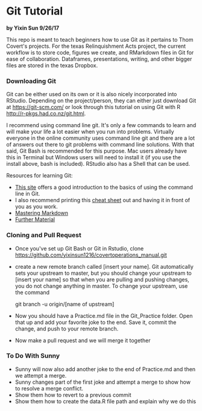 # Git Tutorial

**by Yixin Sun 9/26/17**

This repo is meant to teach beginners how to use Git as it pertains to Thom Covert's projects. For the texas Relinquishment Acts project, the current workflow is to store code, figures we create, and RMarkdown files in Git for ease of collaboration. Dataframes, presentations, writing, and other bigger files are stored in the texas Dropbox. 

### Downloading Git
Git can be either used on its own or it is also nicely incorporated into RStudio. Depending on the project/person, they can either just download Git at https://git-scm.com/ or look through this tutorial on using Git with R http://r-pkgs.had.co.nz/git.html. 

I recommend using command line git. It's only a few commands to learn and will make your life a lot easier when you run into problems. Virtually everyone in the online community uses command line git and there are a lot of answers out there to git problems with command line solutions. With that said, Git Bash is recommended for this purpose. Mac users already have this in Terminal but Windows users will need to install it (if you use the install above, bash is included). RStudio also has a Shell that can be used.

Resources for learning Git:

- [This site](https://git-scm.com/book/id/v2/Getting-Started-First-Time-Git-Setup) offers a good introduction to the basics of using the command line in Git. 
- I also recommend printing this [cheat sheet](https://education.github.com/git-cheat-sheet-education.pdf) out and having it in front of you as you work. 
- [Mastering Markdown](https://guides.github.com/features/mastering-markdown/)
- [Further Material](http://swcarpentry.github.io/git-novice/)

### Cloning and Pull Request

- Once you've set up Git Bash or Git in Rstudio, clone https://github.com/yixinsun1216/covertoperations_manual.git
- create a new remote branch called [insert your name]. Git automatically sets your upstream to master, but you should change your upstream to [insert your name] so that when you are pulling and pushing changes, you do not change anything in master. To change your upstream, use the command 
    
    git branch -u origin/[name of upstream]
    
- Now you should have a Practice.md file in the Git_Practice folder. Open that up and add your favorite joke to the end. Save it, commit the change, and push to your remote branch. 
- Now make a pull request and we will merge it together

### To Do With Sunny

- Sunny will now also add another joke to the end of Practice.md and then we attempt a merge. 
- Sunny changes part of the first joke and attempt a merge to show how to resolve a merge conflict. 
- Show them how to revert to a previous commit 
- Show them how to create the data.R file path and explain why we do this

